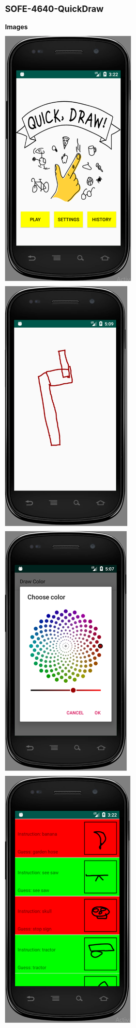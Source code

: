 # SOFE-4640-QuickDraw


## Images

![](/images/main_menu.png)

![](/images/mailbox.png)

![](/images/color_chooser.png)

![](/images/history.png)
